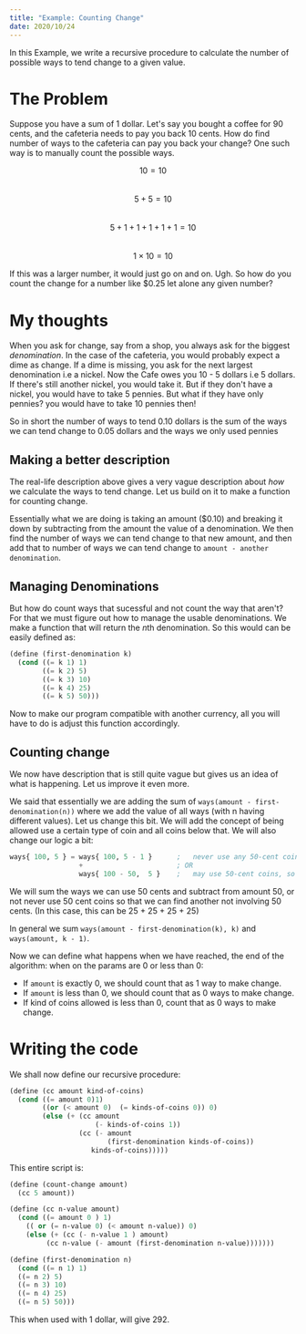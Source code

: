 ```yaml
---
title: "Example: Counting Change"
date: 2020/10/24
---
```


In this Example, we write a recursive procedure to calculate
the number of possible ways to tend change to a given value.


# The Problem

Suppose you have a sum of 1 dollar. Let's say you bought a 
coffee for 90 cents, and the cafeteria needs to pay you 
back 10 cents. How do find number of ways to the cafeteria 
can pay you back your change? One such way is to manually
count the possible ways.


$$ 10 = 10 $$  
$$ 5 + 5 = 10 $$  
$$ 5 + 1 + 1 + 1 + 1 + 1 = 10 $$  
$$ 1 \times 10 = 10 $$  


If this was a larger number, it would just go on and on. Ugh. So how do you count the change
for a number like $0.25 let alone any given number?


# My thoughts

When you ask for change, say from a shop, you always ask for the
biggest *denomination*. In the case of the cafeteria, you would
probably expect a dime as change. If a dime is missing,
you ask for the next largest denomination i.e a nickel. Now the Cafe owes
you 10 - 5 dollars i.e 5 dollars. If there's still another nickel, you would take
it. But if they don't have a nickel, you would have to take 5 pennies. But what if they
have only pennies? you would have to take 10 pennies then!

So in short the number of ways to tend 0.10 dollars is the sum of the ways we can tend change
to 0.05 dollars and the ways we only used pennies

## Making a better description

The real-life description above gives a very vague description about *how* we 
calculate the ways to tend change. Let us build on it to make
a function for counting change.

Essentially what we are doing is taking an amount ($0.10) and breaking it down
by subtracting from the amount the value of a denomination. We then find the number
of ways we can tend change to that new amount, and then add that to number of ways we 
can tend change to `amount - another denomination`.

## Managing Denominations

But how do count ways that sucessful and not count the way that aren't?
For that we must figure out how to manage the usable denominations.
We make a function that will return the *n*th denomination. So this
would can be easily defined as:

```scheme
(define (first-denomination k)
  (cond ((= k 1) 1)
        ((= k 2) 5)
        ((= k 3) 10)
        ((= k 4) 25)
        ((= k 5) 50)))
```

Now to make our program compatible with another currency,
all you will have to do is adjust this function accordingly.


## Counting change

We now have description that is still quite vague but gives us an
idea of what is happening. Let us improve it even more.

We said that essentially we are adding the sum of `ways(amount - first-denomination(n))` where
we add the value of all ways (with n having different values). Let us change this bit. We will add
the concept of being allowed use a certain type of coin and all coins below that. We will also change
our logic a bit:

```lisp
ways{ 100, 5 } = ways{ 100, 5 - 1 }      ;   never use any 50-cent coins
                 +                       ; OR
                 ways{ 100 - 50,  5 }    ;   may use 50-cent coins, so use one
```

We will sum the ways we can use 50 cents and subtract from amount 50,
or not never use 50 cent coins so that we can find another not involving
50 cents. (In this case, this can be 25 + 25 + 25 + 25)

In general we sum `ways(amount - first-denomination(k), k)` and `ways(amount, k - 1)`.

Now we can define what happens when we have reached, the end of the algorithm: when on the params are
0 or less than 0:

- If `amount` is exactly 0, we should count that as 1 way to make change.
- If `amount` is less than 0, we should count that as 0 ways to make change.
- If kind of coins allowed is less than 0, count that as 0 ways to make change.

# Writing the code

We shall now define our recursive procedure:

```scheme
(define (cc amount kind-of-coins)
  (cond ((= amount 0)1)
        ((or (< amount 0)  (= kinds-of-coins 0)) 0)
        (else (+ (cc amount
                     (- kinds-of-coins 1))
                 (cc (- amount
                        (first-denomination kinds-of-coins))
                    kinds-of-coins)))))
```

This entire script is:

```scheme
(define (count-change amount)
  (cc 5 amount))

(define (cc n-value amount)
  (cond ((= amount 0 ) 1)
	(( or (= n-value 0) (< amount n-value)) 0)
	(else (+ (cc (- n-value 1 ) amount) 
		 (cc n-value (- amount (first-denomination n-value)))))))

(define (first-denomination n)
  (cond ((= n 1) 1)
  ((= n 2) 5)
  ((= n 3) 10)
  ((= n 4) 25)
  ((= n 5) 50)))
```

This when used with 1 dollar, will give 292.

